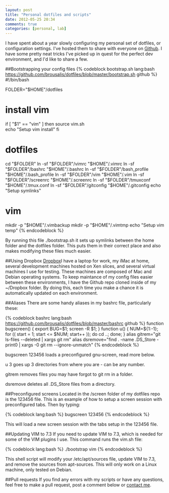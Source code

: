```yaml
---
layout: post
title: "Personal dotfiles and scripts"
date: 2012-05-25 20:34
comments: true
categories: [personal, lab]
---
```


I have spent about a year slowly configuring my personal set of dotfiles, or configuration settings. I've hosted them to share with everyone on <a href="http://github.com/brousalis/dotfiles">Github</a>. I have some pretty neat tricks I've picked up in quest for the perfect dev environment, and I'd like to share a few.

##Bootstrapping your config files
{% codeblock bootstrap.sh lang:bash https://github.com/brousalis/dotfiles/blob/master/bootstrap.sh github %}
#!/bin/bash

FOLDER="$HOME"/dotfiles

# install vim
if [ "$1" == "vim" ]
then
  source vim.sh    
  echo "Setup vim install"
fi

# dotfiles
cd      "$FOLDER"
ln -sf  "$FOLDER"/vimrc         "$HOME"/.vimrc
ln -sf  "$FOLDER"/bashrc        "$HOME"/.bashrc
ln -sf  "$FOLDER"/bash_profile  "$HOME"/.bash_profile
ln -sf  "$FOLDER"/vim           "$HOME"/.vim
ln -sf  "$FOLDER"/screenrc      "$HOME"/.screenrc
ln -sf  "$FOLDER"/tmuxconf      "$HOME"/.tmux.conf
ln -sf  "$FOLDER"/gitconfig     "$HOME"/.gitconfig
echo    "Setup symlinks"

# vim
mkdir -p "$HOME"/.vimbackup
mkdir -p "$HOME"/.vimtmp
echo "Setup vim temp"
{% endcodeblock %}

By running this file <span class="bash">./bootstrap.sh</span> it sets up symlinks between the home folder and the dotfiles folder. This puts them in their correct place and also makes modifying these files much easier.
<!-- more -->
##Using Dropbox
<a class="dropbox" href="http://dropbox.com">Dropbox</a>I have a laptop for work, my iMac at home, several development machines hosted on Xen slices, and several virtual machines I use for testing. These machines are composed of Mac and Debian operating systems. To keep maintance of my config files easier between these environments, I have the Github repo cloned inside of my ~/Dropbox folder.  By doing this, each time you make a chance it is automatically updated on each environment. 

##Aliases
There are some handy aliases in my bashrc file, particularly these:

{% codeblock bashrc lang:bash https://github.com/brousalis/dotfiles/blob/master/bashrc github %}
function bugscreen() { export BUG=$1; screen -R $1; }
function u() { NUM=${1:-1}; for (( start = 1; start <= $NUM; start++ )); do cd ..; done; }
alias gitrem="git ls-files --deleted | xargs git rm"
alias dsremove="find . -name .DS_Store -print0 | xargs -0 git rm --ignore-unmatch"
{% endcodeblock %}

<span class="bash">bugscreen 123456</span> loads a preconfigured gnu-screen, read more below.

<span class="bash">u 3</span> goes up 3 directories from where you are - can be any number.

<span class="bash">gitrem</span> removes files you may have forgot to git rm in a folder.

<span class="bash">dsremove</span> deletes all .DS_Store files from a directory.

##Preconfigured screens
Located in the /screen folder of my dotfiles repo is the <span class="bash">123456</span> file. This is an example of how to setup a screen session with preconfigured tabs. Then by typing:

{% codeblock lang:bash %}
bugscreen 123456
{% endcodeblock %}

This will load a new screen session with the tabs setup in the 123456 file.

##Updating VIM to 7.3
If you need to update VIM to 7.3, which is needed for some of the VIM plugins I use. This command runs the vim.sh file:

{% codeblock lang:bash %}
./bootstrap vim
{% endcodeblock %}

This shell script will modify your /etc/apt/sources file, update VIM to 7.3, and remove the sources from apt-sources. This will only work on a Linux machine, only tested on Debian.

##Pull requests
If you find any errors with my scripts or have any questions, feel free to make a pull request, post a comment below or <a href="mailto:brousapg(at)gmail.com">contact me</a>.
